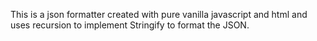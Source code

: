 This is a json formatter created with pure vanilla javascript and html and uses recursion to implement Stringify to format the JSON.
